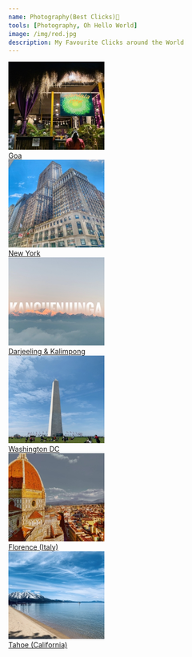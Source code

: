 ```yaml
---
name: Photography(Best Clicks)📸
tools: [Photography, Oh Hello World]
image: /img/red.jpg
description: My Favourite Clicks around the World
---
```





<div class="card-group">
  <div class="card text-center" style="width: 12rem;">
  <div class="card-body bg-light">
    <img class="card-img-top" src="/img/resize/goaresize.jpg" alt="Go Goa">
    <a href="#" class="btn btn-success">Goa</a>
  </div>
  </div>

  <div class="card text-center" style="width: 12rem;">
  <div class="card-body">
    <img class="card-img-top" src="/img/resize/newyorkresize.jpg" alt="Go NewYork">
    <a href="#" class="btn btn-success">New York</a>
  </div>
  </div>
  
  <div class="card text-center" style="width: 12rem;">
  <div class="card-body bg-light">
    <img class="card-img-top" src="/img/resize/kanchenjungaresize.jpg" alt="Go Darjeeling">
    <a href="#" class="btn btn-success">Darjeeling & Kalimpong</a>
  </div>
  </div>
  
</div>


<div class="card-group">
  <div class="card text-center" style="width: 12rem;">
  <div class="card-body bg-light">
    <img class="card-img-top" src="/img/resize/dcresize.jpg" alt="Go DC">
    <a href="#" class="btn btn-danger">Washington DC</a>
  </div>
  </div>

  <div class="card text-center" style="width: 12rem;">
  <div class="card-body">
    <img class="card-img-top" src="/img/resize/florenceresize.jpg" alt="Go Florence">
    <a href="#" class="btn btn-danger">Florence (Italy)</a>
  </div>
  </div>
  
  <div class="card text-center" style="width: 12rem;">
  <div class="card-body bg-light">
    <img class="card-img-top" src="/img/resize/tahoeresize.jpg" alt="Go Tahoe">
    <a href="#" class="btn btn-danger">Tahoe (California)</a>
  </div>
  </div>
  
</div>